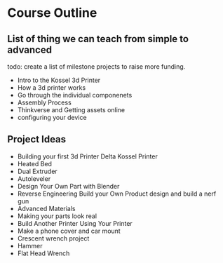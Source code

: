 # Course Outline

## List of thing we can teach from simple to advanced

todo: create a list of milestone projects to raise more funding.

* Intro to the Kossel 3d Printer
* How a 3d printer works
* Go through the individual componenets
* Assembly Process
* Thinkverse and Getting assets online
* configuring your device

## Project Ideas

* Building your first 3d Printer Delta Kossel Printer
* Heated Bed
* Dual Extruder
* Autoleveler
* Design Your Own Part with Blender
* Reverse Engineering Build your Own Product design and build a nerf gun
* Advanced Materials
* Making your parts look real
* Build Another Printer Using Your Printer
* Make a phone cover and car mount
* Crescent wrench project
* Hammer
* Flat Head Wrench
